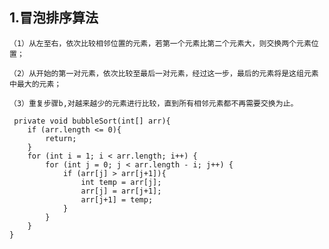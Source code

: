 ## 1.冒泡排序算法 ##

	（1）从左至右，依次比较相邻位置的元素，若第一个元素比第二个元素大，则交换两个元素位置；

	（2）从开始的第一对元素，依次比较至最后一对元素，经过这一步，最后的元素将是这组元素中最大的元素；

	（3）重复步骤b,对越来越少的元素进行比较，直到所有相邻元素都不再需要交换为止。

	 private void bubbleSort(int[] arr){
        if (arr.length <= 0){
            return;
        }
        for (int i = 1; i < arr.length; i++) {
            for (int j = 0; j < arr.length - i; j++) {
                if (arr[j] > arr[j+1]){
                    int temp = arr[j];
                    arr[j] = arr[j+1];
                    arr[j+1] = temp;
                }
            }
        }
    }


	